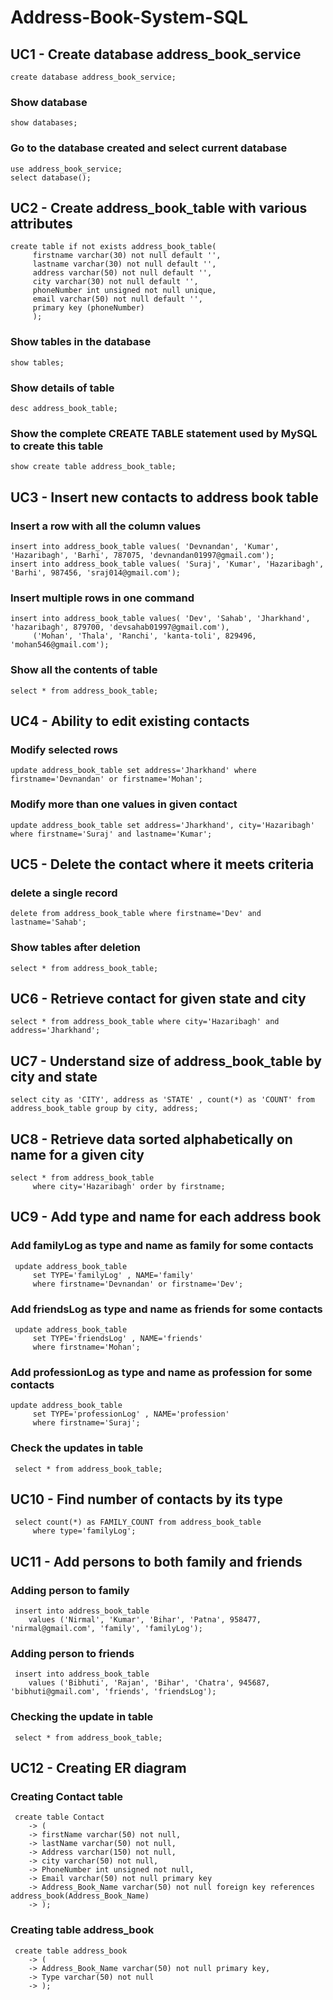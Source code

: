 # Address-Book-System-SQL
## UC1 - Create database address_book_service
```
create database address_book_service;
```
### Show database 
```
show databases;
```
### Go to the database created and select current database
```
use address_book_service;
select database();
```
## UC2 - Create address_book_table with various attributes

```
create table if not exists address_book_table(
     firstname varchar(30) not null default '',
     lastname varchar(30) not null default '',
     address varchar(50) not null default '',
     city varchar(30) not null default '',
     phoneNumber int unsigned not null unique,
     email varchar(50) not null default '',
     primary key (phoneNumber)
     );
```
### Show tables in the database
```
show tables;
```
### Show details of table
```
desc address_book_table;
```
### Show the complete CREATE TABLE statement used by MySQL to create this table
```
show create table address_book_table;
```
## UC3 - Insert new contacts to address book table
### Insert a row with all the column values
```
insert into address_book_table values( 'Devnandan', 'Kumar', 'Hazaribagh', 'Barhi', 787075, 'devnandan01997@gmail.com');
insert into address_book_table values( 'Suraj', 'Kumar', 'Hazaribagh', 'Barhi', 987456, 'sraj014@gmail.com');
```
### Insert multiple rows in one command
```
insert into address_book_table values( 'Dev', 'Sahab', 'Jharkhand', 'hazaribagh', 879700, 'devsahab01997@gmail.com'),
     ('Mohan', 'Thala', 'Ranchi', 'kanta-toli', 829496, 'mohan546@gmail.com');
```
### Show all the contents of table
```
select * from address_book_table;
```
## UC4 - Ability to edit existing contacts
### Modify selected rows
```
update address_book_table set address='Jharkhand' where firstname='Devnandan' or firstname='Mohan';
```
### Modify more than one values in given contact
```
update address_book_table set address='Jharkhand', city='Hazaribagh'  where firstname='Suraj' and lastname='Kumar';
```
## UC5 - Delete the contact where it meets criteria
### delete a single record
```
delete from address_book_table where firstname='Dev' and lastname='Sahab';
```
### Show tables after deletion
```
select * from address_book_table;
```
## UC6 - Retrieve contact for given state and city
```
select * from address_book_table where city='Hazaribagh' and address='Jharkhand';
```
## UC7 - Understand size of address_book_table by city and state
```
select city as 'CITY', address as 'STATE' , count(*) as 'COUNT' from address_book_table group by city, address;
```
## UC8 - Retrieve data sorted alphabetically on name for a given city
```
select * from address_book_table
     where city='Hazaribagh' order by firstname;
```
## UC9 - Add type and name for each address book
### Add familyLog as type and name as family for some contacts
```
 update address_book_table
     set TYPE='familyLog' , NAME='family'
     where firstname='Devnandan' or firstname='Dev';
```
### Add friendsLog as type and name as friends for some contacts
```
 update address_book_table
     set TYPE='friendsLog' , NAME='friends'
     where firstname='Mohan';
```
### Add professionLog as type and name as profession for some contacts
``` 
update address_book_table
     set TYPE='professionLog' , NAME='profession'
     where firstname='Suraj';
```
### Check the updates in table
```
 select * from address_book_table;
```
## UC10 - Find number of contacts by its type
```
 select count(*) as FAMILY_COUNT from address_book_table
     where type='familyLog';
```
## UC11 - Add persons to both family and friends
### Adding person to family
```
 insert into address_book_table
    values ('Nirmal', 'Kumar', 'Bihar', 'Patna', 958477, 'nirmal@gmail.com', 'family', 'familyLog');
```
### Adding person to friends
```
 insert into address_book_table
    values ('Bibhuti', 'Rajan', 'Bihar', 'Chatra', 945687, 'bibhuti@gmail.com', 'friends', 'friendsLog');
```
### Checking the update in table
```
 select * from address_book_table;
```
## UC12 - Creating ER diagram
### Creating Contact table
```
 create table Contact
    -> (
    -> firstName varchar(50) not null,
    -> lastName varchar(50) not null,
    -> Address varchar(150) not null,
    -> city varchar(50) not null,
    -> PhoneNumber int unsigned not null,
    -> Email varchar(50) not null primary key
    -> Address_Book_Name varchar(50) not null foreign key references address_book(Address_Book_Name)
    -> );
```
### Creating table address_book
```
 create table address_book
    -> (
    -> Address_Book_Name varchar(50) not null primary key,
    -> Type varchar(50) not null
    -> );
```